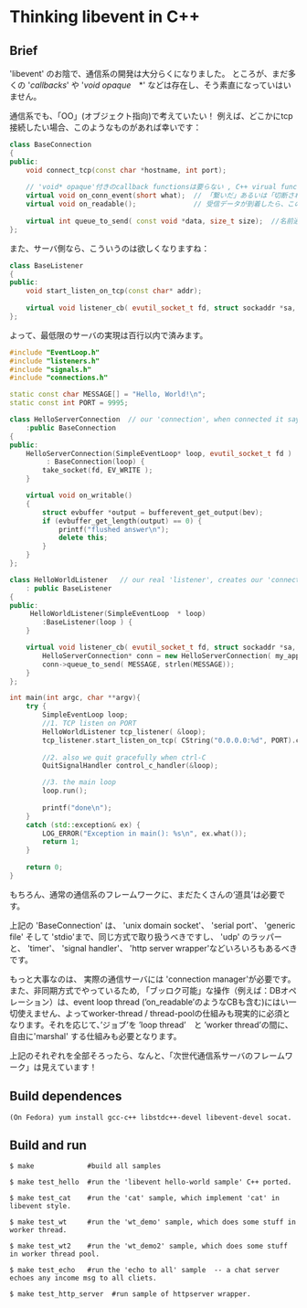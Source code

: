 Thinking libevent in C++
============================

Brief
----

'libevent' のお陰で、通信系の開発は大分らくになりました。
ところが、まだ多くの '*callbacks*' や '*void opaque*　*' などは存在し、そう素直になっていはいません。

通信系でも、「OO」(オブジェクト指向)で考えていたい！
例えば、どこかにtcp接続したい場合、このようなものがあれば幸いです：

```c++
class BaseConnection
{
public:
	void connect_tcp(const char *hostname, int port); 
	
	// 'void* opaque'付きのcallback functionsは要らない , C++ virual functionでいきます。
	virtual void on_conn_event(short what);  // 「繋いだ」あるいは「切断された」ときに、この'CB'は呼び出されます。
	virtual void on_readable();              // 受信データが到着したら、この'CB'は呼び出されます。
	
    virtual int queue_to_send( const void *data, size_t size);  //名前通り、「非同期送信」を行います。 
};
```

また、サーバ側なら、こういうのは欲しくなりますね：
```c++
class BaseListener
{
public:
    void start_listen_on_tcp(const char* addr);
    
    virtual void listener_cb( evutil_socket_t fd, struct sockaddr *sa, int socklen) = 0;  // implement this 'CB' to hadle incoming connections
};
```

よって、最低限のサーバの実現は百行以内で済みます。
```c++
#include "EventLoop.h"
#include "listeners.h"
#include "signals.h"
#include "connections.h"

static const char MESSAGE[] = "Hello, World!\n";
static const int PORT = 9995;

class HelloServerConnection  // our 'connection', when connected it says a hello msg to peer then disconnect.
    :public BaseConnection
{
public:
    HelloServerConnection(SimpleEventLoop* loop, evutil_socket_t fd )
         : BaseConnection(loop) {
        take_socket(fd, EV_WRITE );
    }

    virtual void on_writable()
    {
        struct evbuffer *output = bufferevent_get_output(bev);
        if (evbuffer_get_length(output) == 0) {
            printf("flushed answer\n");
            delete this;
        }
    }
};

class HelloWorldListener   // our real 'listener', creates our 'connection' instances to handle incoming connecting request.
    : public BaseListener 
{
public: 
     HelloWorldListener(SimpleEventLoop  * loop) 
        :BaseListener(loop ) {
    }

    virtual void listener_cb( evutil_socket_t fd, struct sockaddr *sa, int socklen) {
        HelloServerConnection* conn = new HelloServerConnection( my_app, fd );
        conn->queue_to_send( MESSAGE, strlen(MESSAGE));
    }
};

int main(int argc, char **argv){
    try	{ 
        SimpleEventLoop loop;
        //1. TCP listen on PORT
        HelloWorldListener tcp_listener( &loop);
        tcp_listener.start_listen_on_tcp( CString("0.0.0.0:%d", PORT).c_str() );
     
        //2. also we quit gracefully when ctrl-C
        QuitSignalHandler control_c_handler(&loop);

        //3. the main loop
        loop.run();
    
        printf("done\n");
    }
    catch (std::exception& ex) {
    	LOG_ERROR("Exception in main(): %s\n", ex.what());
        return 1;
    }
    
    return 0;
}
```

もちろん、通常の通信系のフレームワークに、まだたくさんの‘道具’は必要です。

上記の 'BaseConnection' は、 'unix domain socket'、  'serial port'、 'generic file' そして 'stdio'まで、同じ方式で取り扱うべきですし、 'udp'  のラッパーと、  'timer'、 'signal handler'、  'http server wrapper'などいろいろもあるべきです。

もっと大事なのは、 実際の通信サーバには 'connection manager'が必要です。また、非同期方式でやっているため, 「ブッロク可能」な操作（例えば：DBオペレーション）は、event loop thread (’on_readable’のようなCBも含む)にはい一切使えません、よってworker-thread / thread-poolの仕組みも現実的に必須となります。それを応じて、’ジョブ’を ’loop thread’　と ’worker thread’の間に、自由に'marshal' する仕組みも必要となります。

上記のそれぞれを全部そろったら、なんと、「次世代通信系サーバのフレームワーク」は見えています！

Build dependences
-----------------
    (On Fedora) yum install gcc-c++ libstdc++-devel libevent-devel socat.

Build and run
-------------
    $ make             #build all samples
    
    $ make test_hello  #run the 'libevent hello-world sample' C++ ported.
    
    $ make test_cat    #run the 'cat' sample, which implement 'cat' in libevent style.
    
    $ make test_wt     #run the 'wt_demo' sample, which does some stuff in worker thread.
    
    $ make test_wt2    #run the 'wt_demo2' sample, which does some stuff in worker thread pool.
    
    $ make test_echo   #run the 'echo to all' sample  -- a chat server echoes any income msg to all cliets.
    
    $ make test_http_server  #run sample of httpserver wrapper. 



